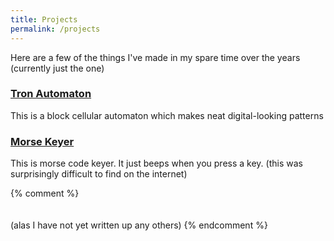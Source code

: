```yaml
---
title: Projects
permalink: /projects
---
```


Here are a few of the things I've made in my spare time over the years (currently just the one)

### [Tron Automaton](/projects/tron)

This is a block cellular automaton which makes neat digital-looking patterns


### [Morse Keyer](/projects/morse)

This is morse code keyer. It just beeps when you press a key. (this was surprisingly difficult to find on the internet)

{% comment %}
<br><br><br>
(alas I have not yet written up any others)
{% endcomment %}
